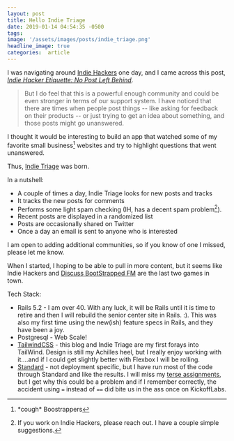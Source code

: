 ```yaml
---
layout: post
title: Hello Indie Triage
date: 2019-01-14 04:54:35 -0500
tags:
image: '/assets/images/posts/indie_triage.png'
headline_image: true
categories:  article
---
```


I was navigating around [Indie Hackers](https://indiehackers.com) one day, and I came across this post, _[Indie Hacker Etiquette: No Post Left Behind](https://www.indiehackers.com/forum/indie-hacker-etiquette-no-post-left-behind-48cc249605)_.

> But I do feel that this is a powerful enough community and could be even stronger in terms of our support system. I have noticed that there are times when people post things -- like asking for feedback on their products -- or just trying to get an idea about something, and those posts might go unanswered.

I thought it would be interesting to build an app that watched some of my favorite small business[^1] websites and try to highlight questions that went unanswered.

Thus, [Indie Triage](https://indietriage.com) was born.

In a nutshell:

* A couple of times a day, Indie Triage looks for new posts and tracks
* It tracks the new posts for comments
* Performs some light spam checking (IH, has a decent spam problem[^2]).
* Recent posts are displayed in a randomized list
* Posts are occasionally shared on Twitter
* Once a day an email is sent to anyone who is interested

I am open to adding additional communities, so if you know of one I missed, please let me know.

When I started, I hoping to be able to pull in more content, but it seems like Indie Hackers and [Discuss BootStrapped FM](https://discuss.bootstrapped.fm/) are the last two games in town.

Tech Stack:

* Rails 5.2 - I am over 40. With any luck, it will be Rails until it is time to retire and then I will rebuild the senior center site in Rails. :). This was also my first time using the new(ish) feature specs in Rails, and they have been a joy.
* Postgresql - Web Scale!
* [TailwindCSS](https://tailwindcss.com/) - this blog and Indie Triage are my first forays into TailWind. Design is still my Achilles heel, but I really enjoy working with it....and if I could get slightly better with Flexbox I will be rolling.
* [Standard](https://github.com/testdouble/standard) - not deployment specific, but I have run most of the code through Standard and like the results. I will miss my [terse assignments](https://github.com/testdouble/standard/issues/65), but I get why this could be a problem and if I remember correctly, the accident using `=` instead of `==` did bite us in the ass once on KickoffLabs.

[^1]: \*cough\* Boostrappers
[^2]: If you work on Indie Hackers, please reach out. I have a couple simple suggestions.
